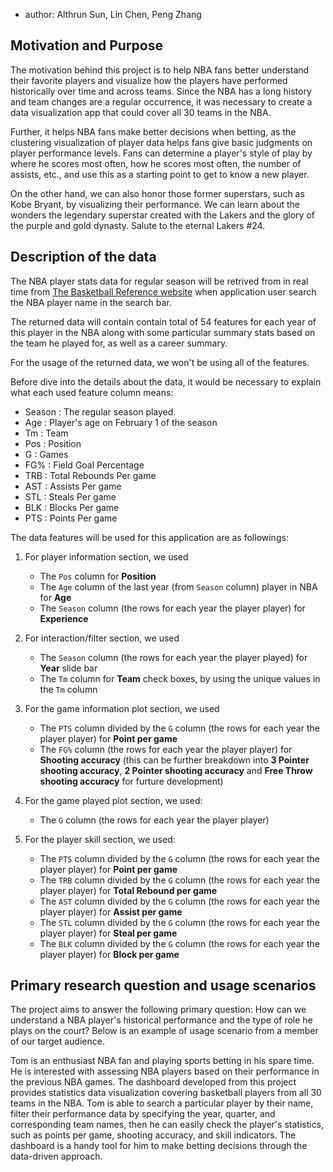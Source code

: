 
- author: Althrun Sun, Lin Chen, Peng Zhang

## Motivation and Purpose


The motivation behind this project is to help NBA fans better understand their favorite players and visualize how the players have performed historically over time and across teams. Since the NBA has a long history and team changes are a regular occurrence, it was necessary to create a data visualization app that could cover all 30 teams in the NBA.

Further, it helps NBA fans make better decisions when betting, as the clustering visualization of player data helps fans give basic judgments on player performance levels. Fans can determine a player's style of play by where he scores most often, how he scores most often, the number of assists, etc., and use this as a starting point to get to know a new player.

On the other hand, we can also honor those former superstars, such as Kobe Bryant, by visualizing their performance. We can learn about the wonders the legendary superstar created with the Lakers and the glory of the purple and gold dynasty. Salute to the eternal Lakers #24.


## Description of the data

The NBA player stats data for regular season will be retrived from in real time from [The Basketball Reference website](https://www.basketball-reference.com/) when application user search the NBA player name in the search bar. 

The returned data will contain contain total of 54 features for each year of this player in the NBA along with some particular summary stats based on the team he played for, as well as a career summary.

For the usage of the returned data, we won't be using all of the features. 

Before dive into the details about the data, it would be necessary to explain what each used feature column means:
- Season : The regular season played.
- Age : Player's age on February 1 of the season
- Tm : Team
- Pos : Position
- G : Games
- FG% : Field Goal Percentage
- TRB : Total Rebounds Per game
- AST : Assists Per game
- STL : Steals Per game
- BLK : Blocks Per game
- PTS : Points Per game

The data features will be used for this application are as followings:

1. For player information section, we used 
    - The `Pos` column for **Position**
    - The `Age` column of the last year (from `Season` column) player in NBA for **Age**
    - The `Season` column (the rows for each year the player player) for **Experience**

2. For interaction/filter section, we used
    - The `Season` column (the rows for each year the player played) for **Year** slide bar
    - The `Tm` column for **Team** check boxes, by using the unique values in the `Tm` column

3. For the game information plot section, we used
    - The `PTS` column divided by the `G` column (the rows for each year the player player) for **Point per game**
    - The `FG%` column (the rows for each year the player player) for **Shooting accuracy** (this can be further breakdown into **3 Pointer shooting accuracy**, **2 Pointer shooting accuracy** and **Free Throw shooting accuracy** for furture development)

4. For the game played plot section, we used:
    - The `G` column (the rows for each year the player player) 

5. For the player skill section, we used:
    - The `PTS` column divided by the `G` column (the rows for each year the player player) for **Point per game**
    - The `TRB` column divided by the `G` column (the rows for each year the player player) for **Total Rebound per game**
    - The `AST` column divided by the `G` column (the rows for each year the player player) for **Assist per game**
    - The `STL` column divided by the `G` column (the rows for each year the player player) for **Steal per game**
    - The `BLK` column divided by the `G` column (the rows for each year the player player) for **Block per game**
## Primary research question and usage scenarios

The project aims to answer the following primary question:
How can we understand a NBA player's historical performance and the type of role he plays on the court?
Below is an example of usage scenario from a member of our target audience.

Tom is an enthusiast NBA fan and playing sports betting in his spare time. He is interested with assessing NBA players based on their performance in the previous NBA games. The dashboard developed from this project provides statistics data visualization covering basketball players from all 30 teams in the NBA. Tom is able to search a particular player by their name, filter their performance data by specifying the year, quarter, and corresponding team names, then he can easily check the player's statistics, such as points per game, shooting accuracy, and skill indicators. The dashboard is a handy tool for him to make betting decisions through the data-driven approach.


